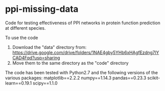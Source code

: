 # ppi-missing-data
Code for testing effectiveness of PPI networks in protein function prediction at different species.

To use the code
1) Download the "data" directory from: https://drive.google.com/drive/folders/1NAE4gby5YHb6xHAgfEzdng7lYCAD4Fqd?usp=sharing
2) Move them to the same directory as the "code" directory


The code has been tested with Python2.7 and the following versions of the various packages:
matplotlib==2.2.2
numpy==1.14.3
pandas==0.23.3
scikit-learn==0.19.1
scipy==1.1.0
